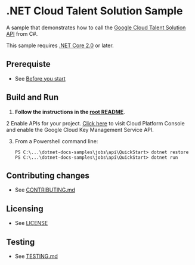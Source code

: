 # .NET Cloud Talent Solution Sample

A sample that demonstrates how to call the
[Google Cloud Talent Solution API](https://cloud.google.com/job-discovery/docs) from C#.

This sample requires [.NET Core 2.0](
    https://www.microsoft.com/net/core) or later.

## Prerequiste
* See [Before you start](https://cloud.google.com/talent-solution/job-search/docs/before-you-begin)

## Build and Run

1.  **Follow the instructions in the [root README](../../README.md)**.

2  Enable APIs for your project.
    [Click here](https://pantheon.corp.google.com/flows/enableapi?apiid=jobs.googleapis.com&showconfirmation=true)
    to visit Cloud Platform Console and enable the Google Cloud Key Management Service API.

3.  From a Powershell command line:
    ```
    PS C:\...\dotnet-docs-samples\jobs\api\QuickStart> dotnet restore
    PS C:\...\dotnet-docs-samples\jobs\api\QuickStart> dotnet run
    ```

## Contributing changes

* See [CONTRIBUTING.md](../../CONTRIBUTING.md)

## Licensing

* See [LICENSE](../../LICENSE)

## Testing

* See [TESTING.md](../../TESTING.md)
